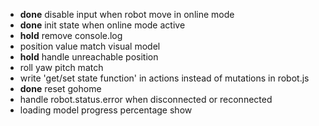 - **done** disable input when robot move in online mode
- **done** init state when online mode active
- **hold** remove console.log
- position value match visual model
- **hold** handle unreachable position
- roll yaw pitch match
- write 'get/set state function' in actions instead of mutations in robot.js
- **done** reset gohome
- handle robot.status.error when disconnected or reconnected
- loading model progress percentage show
